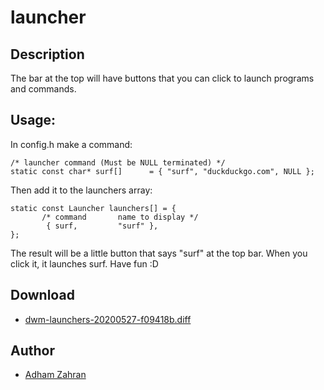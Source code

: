 launcher
========

Description
-----------
The bar at the top will have buttons that you can click to launch programs and commands.

Usage:
------
In config.h make a command:


	/* launcher command (Must be NULL terminated) */
	static const char* surf[]      = { "surf", "duckduckgo.com", NULL };


Then add it to the launchers array:


	static const Launcher launchers[] = {
	       /* command       name to display */
	        { surf,         "surf" },
	};


The result will be a little button that says "surf" at the top bar. When you click it, it launches surf. Have fun :D

Download
--------
* [dwm-launchers-20200527-f09418b.diff](dwm-launchers-20200527-f09418b.diff)

Author
------
* [Adham Zahran](mailto:adhamzahranfms@gmail.com)


